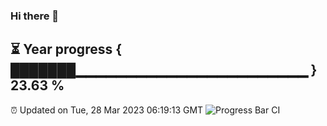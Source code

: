 ### Hi there 👋
⏳ Year progress { ███████▁▁▁▁▁▁▁▁▁▁▁▁▁▁▁▁▁▁▁▁▁▁▁ } 23.63 %
---
⏰ Updated on Tue, 28 Mar 2023 06:19:13 GMT
![Progress Bar CI](https://github.com/liununu/liununu/workflows/Progress%20Bar%20CI/badge.svg)
